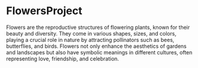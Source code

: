 
# FlowersProject
Flowers are the reproductive structures of flowering plants, known for their beauty and diversity. 
They come in various shapes, sizes, and colors, playing a crucial role in nature by attracting pollinators such as bees, butterflies, and birds. 
Flowers not only enhance the aesthetics of gardens and landscapes but also have symbolic meanings in different cultures, often representing love, friendship, and celebration.
